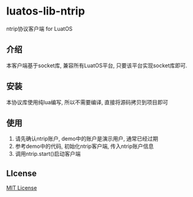 # luatos-lib-ntrip

ntrip协议客户端 for LuatOS

## 介绍

本客户端基于socket库, 兼容所有LuatOS平台, 只要该平台实现socket库即可.

## 安装

本协议库使用纯lua编写, 所以不需要编译, 直接将源码拷贝到项目即可

## 使用

1. 请先确认ntrip账户, demo中的账户是演示用户, 通常已经过期
2. 参考demo中的代码, 初始化ntrip客户端, 传入ntrip账户信息
3. 调用ntrip.start()启动客户端

## LIcense

[MIT License](https://opensource.org/licenses/MIT)

